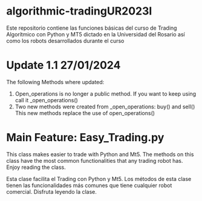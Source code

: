 # algorithmic-tradingUR2023I
Este repositorio contiene las funciones básicas del curso de Trading Algorítmico con Python y MT5 dictado en la Universidad del Rosario así como los robots desarrollados durante el curso

# Update 1.1 27/01/2024

The following Methods where updated:

1. Open_operations is no longer a public method. If you want to keep using call it _open_operations()
2. Two new methods were created from _open_operations: buy() and sell() This new methods replace the use of open_operations()


# Main Feature: Easy_Trading.py

This class makes easier to trade with Python and Mt5. The methods on this class have the most common functionalities that any trading robot has. Enjoy reading the class.

Esta clase facilita el Trading con Python y Mt5. Los métodos de esta clase tienen las funcionalidades más comunes que tiene cualquier robot comercial. Disfruta leyendo la clase.
